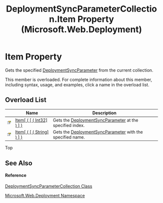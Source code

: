 ﻿---
title: DeploymentSyncParameterCollection.Item Property  (Microsoft.Web.Deployment)
TOCTitle: Item Property
ms:assetid: Overload:Microsoft.Web.Deployment.DeploymentSyncParameterCollection.Item
ms:mtpsurl: https://msdn.microsoft.com/en-us/library/microsoft.web.deployment.deploymentsyncparametercollection.item(v=VS.90)
ms:contentKeyID: 20208855
ms.date: 05/02/2012
mtps_version: v=VS.90
f1_keywords:
- Microsoft.Web.Deployment.DeploymentSyncParameterCollection.Item
dev_langs:
- CSharp
- JScript
- VB
---

# Item Property

Gets the specified [DeploymentSyncParameter](deploymentsyncparameter-class-microsoft-web-deployment.md) from the current collection.

This member is overloaded. For complete information about this member, including syntax, usage, and examples, click a name in the overload list.

## Overload List

<table>
<thead>
<tr class="header">
<th> </th>
<th>Name</th>
<th>Description</th>
</tr>
</thead>
<tbody>
<tr class="odd">
<td><img src="images/Dd565996.pubproperty(en-us,VS.90).gif" title="Public property" alt="Public property" /></td>
<td><a href="deploymentsyncparametercollection-item-property-int32-microsoft-web-deployment.md">Item[ ( [ ( Int32] ) ] )</a></td>
<td>Gets the <a href="deploymentsyncparameter-class-microsoft-web-deployment.md">DeploymentSyncParameter</a> at the specified index.</td>
</tr>
<tr class="even">
<td><img src="images/Dd565996.pubproperty(en-us,VS.90).gif" title="Public property" alt="Public property" /></td>
<td><a href="deploymentsyncparametercollection-item-property-string-microsoft-web-deployment.md">Item[ ( [ ( String] ) ] )</a></td>
<td>Gets the <a href="deploymentsyncparameter-class-microsoft-web-deployment.md">DeploymentSyncParameter</a> with the specified name.</td>
</tr>
</tbody>
</table>


Top

## See Also

#### Reference

[DeploymentSyncParameterCollection Class](deploymentsyncparametercollection-class-microsoft-web-deployment.md)

[Microsoft.Web.Deployment Namespace](microsoft-web-deployment-namespace.md)

